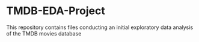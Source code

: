 # TMDB-EDA-Project
This repository contains files conducting an initial exploratory data analysis of the TMDB movies database
